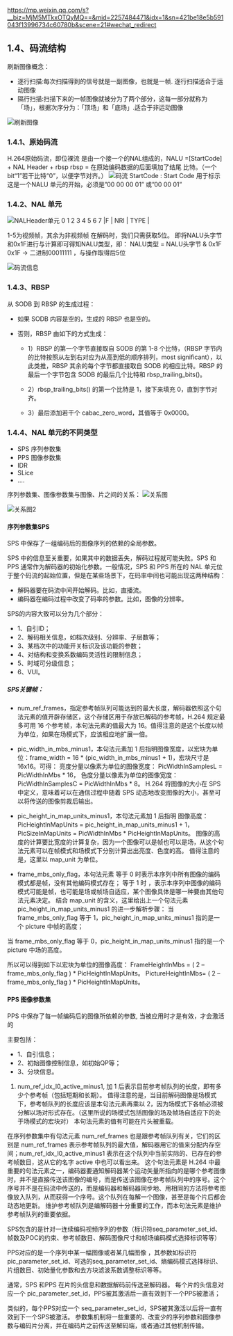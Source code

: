 
https://mp.weixin.qq.com/s?__biz=MjM5MTkxOTQyMQ==&mid=2257484471&idx=1&sn=421be18e5b591043f13996734c60780b&scene=21#wechat_redirect

## 1.4、码流结构

 刷新图像概念：
- 逐行扫描:每次扫描得到的信号就是一副图像，也就是一帧. 逐行扫描适合于运动图像
- 隔行扫描:扫描下来的一帧图像就被分为了两个部分，这每一部分就称为「场」，根据次序分为：「顶场」和「底场」.适合于非运动图像

![刷新图像](image.png)

### 1.4.1、原始码流
H.264原始码流，即位裸流
是由一个接一个的NAL组成的，NALU =[StartCode] + NAL Header + rbsp
rbsp = 在原始编码数据的后面填加了结尾 比特。（一个 bit“1”若干比特“0”，以便字节对齐。）
![码流](maliu.png)
StartCode : Start Code 用于标示这是一个NALU 单元的开始，必须是”00 00 00 01” 或”00 00 01”

### 1.4.2、NAL 单元

![NALHeader单元](../assets/H264/NALHeader.png)
 0   1 2   3 4 5 6 7
|F | NRI |   TYPE   |

1-5为视频帧，其余为非视频帧
在解码时，我们只需获取5位。
即将NALU头字节和0x1F进行与计算即可得知NALU类型，即：
NALU类型 = NALU头字节 & 0x1F
0x1F -> 二进制00011111 ，与操作取得后5位 


![码流信息](IDR.png)

### 1.4.3、RBSP
从 SODB 到 RBSP 的生成过程：
- 如果 SODB 内容是空的，生成的 RBSP 也是空的。
- 否则，RBSP 由如下的方式生成：

    - 1）RBSP 的第一个字节直接取自 SODB 的第 1-8 个比特，（RBSP 字节内的比特按照从左到右对应为从高到低的顺序排列，most significant），以此类推，RBSP 其余的每个字节都直接取自 SODB 的相应比特。RBSP 的最后一个字节包含 SODB 的最后几个比特和 rbsp_trailing_bits()。

    - 2）rbsp_trailing_bits() 的第一个比特是 1，接下来填充 0，直到字节对齐。

    - 3）最后添加若干个 cabac_zero_word，其值等于 0x0000。

### 1.4.4、NAL 单元的不同类型
- SPS 序列参数集
- PPS 图像参数集
- IDR
- SLice
- ....

序列参数集、图像参数集与图像、片之间的关系：
![关系图](../assets/H264/nal_typeRel.png)

![关系图2](../assets/H264/nal_typeRel2.png)

#### 序列参数集SPS
SPS 中保存了一组编码后的图像序列的依赖的全局参数。

SPS 中的信息至关重要，如果其中的数据丢失，解码过程就可能失败。SPS 和 PPS 通常作为解码器的初始化参数。一般情况，SPS 和 PPS 所在的 NAL 单元位于整个码流的起始位置，但是在某些场景下，在码率中间也可能出现这两种结构：
- 解码器要在码流中间开始解码。比如，直播流。
- 编码器在编码过程中改变了码率的参数。比如，图像的分辨率。

SPS的内容大致可以分为几个部分：
- 1、自引ID；
- 2、解码相关信息，如档次级别、分辨率、子层数等；
- 3、某档次中的功能开关标识及该功能的参数；
- 4、对结构和变换系数编码灵活性的限制信息；
- 5、时域可分级信息；
- 6、VUI。


##### SPS关键帧：
- num_ref_frames，指定参考帧队列可能达到的最大长度，解码器依照这个句法元素的值开辟存储区，这个存储区用于存放已解码的参考帧，H.264 规定最多可用 16 个参考帧，本句法元素的值最大为 16。值得注意的是这个长度以帧为单位，如果在场模式下，应该相应地扩展一倍。

- pic_width_in_mbs_minus1，本句法元素加 1 后指明图像宽度，以宏块为单位：frame_width = 16 * (pic_width_in_mbs_minus1 + 1)，宏块尺寸是 16x16。可得：
亮度分量以像素为单位的图像宽度：
PicWidthInSamplesL = PicWidthInMbs * 16，
色度分量以像素为单位的图像宽度：
PicWidthInSamplesC = PicWidthInMbs * 8。
H.264 将图像的大小在 SPS 中定义，意味着可以在通信过程中随着 SPS 动态地改变图像的大小，甚至可以将传送的图像剪裁后输出。

- pic_height_in_map_units_minus1，本句法元素加 1 后指明
图像高度：
PicHeightInMapUnits = pic_height_in_map_units_minus1 + 1，PicSizeInMapUnits = PicWidthInMbs * PicHeightInMapUnits。
图像的高度的计算要比宽度的计算复杂，因为一个图像可以是帧也可以是场，从这个句法元素可以在帧模式和场模式下分别计算出出亮度、色度的高。
值得注意的是，这里以 map_unit 为单位。

- frame_mbs_only_flag，本句法元素
等于 0 时表示本序列中所有图像的编码模式都是帧，没有其他编码模式存在；
等于 1 时 ，表示本序列中图像的编码模式可能是帧，也可能是场或帧场自适应，某个图像具体是哪一种要由其他句法元素决定。
结合 map_unit 的含义，这里给出上一个句法元素 
pic_height_in_map_units_minus1 的进一步解析步骤：
当 frame_mbs_only_flag 等于 1，pic_height_in_map_units_minus1 指的是一个 picture 中帧的高度；

当 frame_mbs_only_flag 等于 0，pic_height_in_map_units_minus1 指的是一个 picture 中场的高度。

所以可以得到如下以宏块为单位的图像高度：
FrameHeightInMbs = ( 2 – frame_mbs_only_flag ) * PicHeightInMapUnits。
PictureHeightInMbs= ( 2 – frame_mbs_only_flag ) * PicHeightInMapUnits。

#### PPS 图像参数集
PPS 中保存了每一帧编码后的图像所依赖的参数, 当被应用时才是有效，才会激活的

主要包括：
- 1、自引信息；
- 2、初始图像控制信息，如初始QP等；
- 3、分块信息。


1. num_ref_idx_l0_active_minus1, 加 1 后表示目前参考帧队列的长度，即有多少个参考帧（包括短期和长期）。
值得注意的是，当目前解码图像是场模式下，参考帧队列的长度应该是本句法元素再乘以 2，因为场模式下各帧必须被分解以场对形式存在。（这里所说的场模式包括图像的场及帧场自适应下的处于场模式的宏块对） 本句法元素的值有可能在片头被重载。

在序列参数集中有句法元素 num_ref_frames 也是跟参考帧队列有关，它们的区别是 num_ref_frames 表示参考帧队列的最大值，解码器用它的值来分配内存空间；num_ref_idx_l0_active_minus1 表示在这个队列中当前实际的、已存在的参考帧数目，这从它的名字 active 中也可以看出来。
这个句法元素是 H.264 中最重要的句法元素之一，编码器要通知解码器某个运动矢量所指向的是哪个参考图像时，并不是直接传送该图像的编号，而是传送该图像在参考帧队列中的序号。这个序号并不是在码流中传送的，而是编码器和解码器同步地、用相同的方法将参考图像放入队列，从而获得一个序号。这个队列在每解一个图像，甚至是每个片后都会动态地更新。
维护参考帧队列是编解码器十分重要的工作，而本句法元素是维护参考帧队列的重要依据。


SPS包含的是针对一连续编码视频序列的参数（标识符seq_parameter_set_id、帧数及POC的约束、参考帧数目、解码图像尺寸和帧场编码模式选择标识等等）

PPS对应的是一个序列中某一幅图像或者某几幅图像 ，其参数如标识符pic_parameter_set_id、可选的seq_parameter_set_id、熵编码模式选择标识、片组数目、初始量化参数和去方块滤波系数调整标识等等。


通常，SPS 和PPS 在片的头信息和数据解码前传送至解码器。
每个片的头信息对应一个
pic_parameter_set_id，PPS被其激活后一直有效到下一个PPS被激活；

类似的，每个PPS对应一个
seq_parameter_set_id，SPS被其激活以后将一直有效到下一个SPS被激活。
参数集机制将一些重要的、改变少的序列参数和图像参数与编码片分离，并在编码片之前传送至解码端，或者通过其他机制传输。




